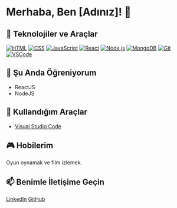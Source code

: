 # Merhaba, Ben [Adınız]! 👋

## 🚀 Teknolojiler ve Araçlar

[![HTML](https://img.shields.io/badge/HTML-5-orange?style=flat&logo=html5)](https://www.w3.org/html/)
[![CSS](https://img.shields.io/badge/CSS-3-blue?style=flat&logo=css3)](https://www.w3.org/Style/CSS/)
[![JavaScript](https://img.shields.io/badge/JavaScript-ES6-yellow?style=flat&logo=javascript)](https://developer.mozilla.org/en-US/docs/Web/JavaScript)
[![React](https://img.shields.io/badge/React-16.8-blue?style=flat&logo=react)](https://reactjs.org/)
[![Node.js](https://img.shields.io/badge/Node.js-14-green?style=flat&logo=node.js)](https://nodejs.org/)
[![MongoDB](https://img.shields.io/badge/MongoDB-Latest-green?style=flat&logo=mongodb)](https://www.mongodb.com/)
[![Git](https://img.shields.io/badge/Git-Latest-orange?style=flat&logo=git)](https://git-scm.com/)
[![VSCode](https://img.shields.io/badge/VSCode-Latest-blue?style=flat&logo=visual-studio-code)](https://code.visualstudio.com/)

## 🌱 Şu Anda Öğreniyorum

- ReactJS
- NodeJS

## 🔧 Kullandığım Araçlar

- [Visual Studio Code](https://code.visualstudio.com/)

## 🎮 Hobilerim

Oyun oynamak ve film izlemek.

## 📫 Benimle İletişime Geçin

[LinkedIn](https://www.linkedin.com/in/yourusername/)
[GitHub](https://github.com/yourusername/)
